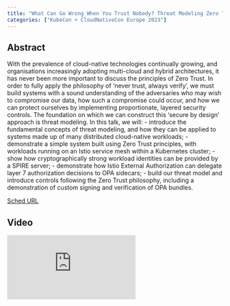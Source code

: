 ```yaml
---
title: "What Can Go Wrong When You Trust Nobody? Threat Modeling Zero Trust - James Callaghan & Richard Featherstone, ControlPlane"
categories: ["KubeCon + CloudNativeCon Europe 2023"]
---
```


## Abstract

With the prevalence of cloud-native technologies continually growing, and organisations increasingly adopting multi-cloud and hybrid architectures, it has never been more important to discuss the principles of Zero Trust. In order to fully apply the philosophy of ‘never trust, always verify’, we must build systems with a sound understanding of the adversaries who may wish to compromise our data, how such a compromise could occur, and how we can protect ourselves by implementing proportionate, layered security controls. The foundation on which we can construct this ‘secure by design’ approach is threat modeling. In this talk, we will: - introduce the fundamental concepts of threat modeling, and how they can be applied to systems made up of many distributed cloud-native workloads; - demonstrate a simple system built using Zero Trust principles, with workloads running on an Istio service mesh within a Kubernetes cluster; - show how cryptographically strong workload identities can be provided by a SPIRE server; - demonstrate how Istio External Authorization can delegate layer 7 authorization decisions to OPA sidecars; - build our threat model and introduce controls following the Zero Trust philosophy, including a demonstration of custom signing and verification of OPA bundles.

[Sched URL](https://kccnceu2023.sched.com/event/c1e4ab10ff0b4c4ccf9cb3e2801c4a38)

## Video

<iframe src="https://www.youtube.com/embed/TiDf_KpJgTM" frameborder="0" allow="accelerometer; autoplay; encrypted-media; gyroscope; picture-in-picture" allowfullscreen></iframe>
